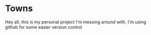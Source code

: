Towns
=====
Hey all, this is my personal project I'm messing around with, I'm using github for some easier version control
